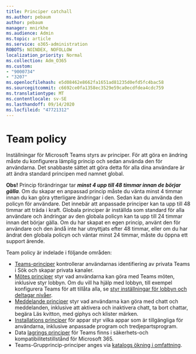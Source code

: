 ```yaml
---
title: Principer catchall
ms.author: pebaum
author: pebaum
manager: mnirkhe
ms.audience: Admin
ms.topic: article
ms.service: o365-administration
ROBOTS: NOINDEX, NOFOLLOW
localization_priority: Normal
ms.collection: Adm_O365
ms.custom:
- "9000734"
- "3207"
ms.openlocfilehash: e5d08462e8662fa1651ad81235d0efd5fc4bac58
ms.sourcegitcommit: c6692ce0fa1358ec3529e59ca0ecdfdea4cdc759
ms.translationtype: MT
ms.contentlocale: sv-SE
ms.lasthandoff: 09/14/2020
ms.locfileid: "47721312"
---
```

# <a name="teams-policies"></a>Team policy

Inställningar för Microsoft Teams styrs av principer. För att göra en ändring måste du konfigurera lämplig princip och sedan använda den för användarna. Det snabbaste sättet att göra detta för alla dina användare är att ändra standard principen med namnet global. 

**Obs!** Princip förändringar tar ***minst 4 upp till 48 timmar innan de börjar gälla***. Om du skapar en anpassad princip måste du vänta minst 4 timmar innan du kan göra ytterligare ändringar i den. Sedan kan du använda den policyn för användare. Det innebär att anpassade principer kan ta upp till 48 timmar att träda i kraft. Globala principer är inställda som standard för alla användare och ändringar av den globala policyn kan ta upp till 24 timmar innan det börjar gälla. Om du har skapat en egen princip, använt den för användare och den ändå inte har utnyttjats efter 48 timmar, eller om du har ändrat den globala policyn och väntar minst 24 timmar, måste du öppna ett support ärende.

Team policy är indelade i följande områden:

- [Teams-principer](https://docs.microsoft.com/MicrosoftTeams/teams-policies) kontrollerar användarnas identifiering av privata Teams i Sök och skapar privata kanaler.  
- [Mötes principer](https://docs.microsoft.com/microsoftteams/meeting-policies-in-teams) styr vad användarna kan göra med Teams möten, inklusive styr lobbyn. Om du vill ha hjälp med lobbyn, till exempel konfigurera Teams för att tillåta alla, se [styr inställningar för lobbyn och deltagar nivåer](https://docs.microsoft.com/alchemyinsights/bypass-lobby).
- [Meddelande principer](https://docs.microsoft.com/microsoftteams/messaging-policies-in-teams) styr vad användarna kan göra med chatt och meddelanden, inklusive att aktivera och inaktivera chatt, ta bort chattar, begära Läs kvitton, med giphys och klister märken.
- [Installations principer](https://docs.microsoft.com/MicrosoftTeams/teams-app-setup-policies) för appar styr vilka appar som är tillgängliga för användarna, inklusive anpassade program och tredjepartsprogram.  
- Data [lagrings principer](https://docs.microsoft.com/microsoftteams/retention-policies) för Teams finns i säkerhets-och kompatibilitetstillstånd för Microsoft 365.
- Teams-Grupprincip-principer anges via [katalogs ökning i omfattning](https://docs.microsoft.com/MicrosoftTeams/teams-scoped-directory-search).